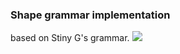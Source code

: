 ### Shape grammar implementation 
based on Stiny G's grammar. 
<img src="https://github.com/nirvik00/mughal-gardens-ns/blob/master/mughal_gardens.gif" />
